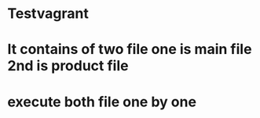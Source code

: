 # Testvagrant
# It  contains of two file one is main file 2nd is product file
# execute both file one by one 
